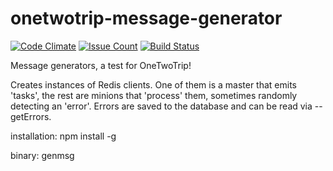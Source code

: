 # onetwotrip-message-generator

[![Code Climate](https://codeclimate.com/github/aenglisc/onetwotrip-message-generator/badges/gpa.svg)](https://codeclimate.com/github/aenglisc/onetwotrip-message-generator)
[![Issue Count](https://codeclimate.com/github/aenglisc/onetwotrip-message-generator/badges/issue_count.svg)](https://codeclimate.com/github/aenglisc/onetwotrip-message-generator)
[![Build Status](https://travis-ci.org/aenglisc/onetwotrip-message-generator.svg?branch=master)](https://travis-ci.org/aenglisc/onetwotrip-message-generator)

Message generators, a test for OneTwoTrip!

Creates instances of Redis clients. One of them is a master that emits 'tasks',
the rest are minions that 'process' them, sometimes randomly detecting an 'error'.
Errors are saved to the database and can be read via --getErrors.

installation:
npm install -g

binary:
genmsg

<script type="text/javascript" src="https://asciinema.org/a/VdTtMwAtzjvPSUJGrlgIXB5eE.js" id="asciicast-VdTtMwAtzjvPSUJGrlgIXB5eE" async></script>
